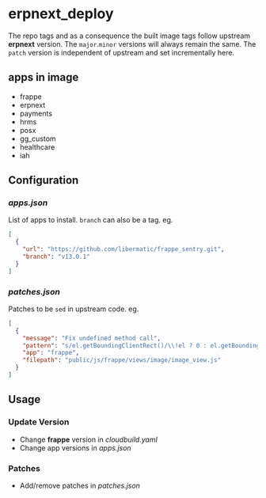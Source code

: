 # erpnext_deploy

The repo tags and as a consequence the built image tags follow upstream **erpnext**
version. The `major`.`minor` versions will always remain the same. The `patch` version
is independent of upstream and set incrementally here.

## apps in image

- frappe
- erpnext
- payments
- hrms
- posx
- gg_custom
- healthcare
- iah

## Configuration

### _apps.json_

List of apps to install. `branch` can also be a tag. eg.

```json
[
  {
    "url": "https://github.com/libermatic/frappe_sentry.git",
    "branch": "v13.0.1"
  }
]
```

### _patches.json_

Patches to be `sed` in upstream code. eg.

```json
[
  {
    "message": "Fix undefined method call",
    "pattern": "s/el.getBoundingClientRect()/\\!el ? 0 : el.getBoundingClientRect()/",
    "app": "frappe",
    "filepath": "public/js/frappe/views/image/image_view.js"
  }
]
```

## Usage

### Update Version

- Change **frappe** version in _cloudbuild.yaml_
- Change app versions in _apps.json_

### Patches

- Add/remove patches in _patches.json_
